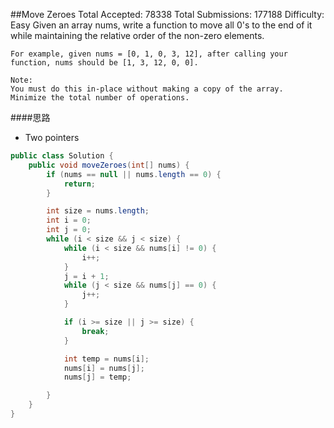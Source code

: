 ##Move Zeroes
	Total Accepted: 78338 Total Submissions: 177188 Difficulty: Easy
	Given an array nums, write a function to move all 0's to the end of it while maintaining the relative order of the non-zero elements.

	For example, given nums = [0, 1, 0, 3, 12], after calling your function, nums should be [1, 3, 12, 0, 0].

	Note:
	You must do this in-place without making a copy of the array.
	Minimize the total number of operations.

####思路
- Two pointers

```java
public class Solution {
    public void moveZeroes(int[] nums) {
        if (nums == null || nums.length == 0) {
            return;
        }

        int size = nums.length;
        int i = 0;
        int j = 0;
        while (i < size && j < size) {
            while (i < size && nums[i] != 0) {
                i++;
            }
            j = i + 1;
            while (j < size && nums[j] == 0) {
                j++;
            }

            if (i >= size || j >= size) {
                break;
            }

            int temp = nums[i];
            nums[i] = nums[j];
            nums[j] = temp;

        }
    }
}
```
